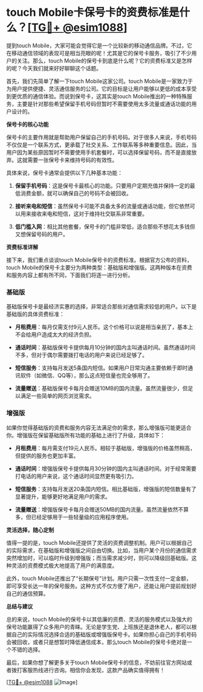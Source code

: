 # touch Mobile卡保号卡的资费标准是什么？[[TG💪+ @esim1088](https://t.me/s/esim1088)]

提到touch Mobile，大家可能会觉得它是一个比较新的移动通信品牌。不过，它在移动通信领域的表现可是相当亮眼的呢！尤其是它的保号卡服务，吸引了不少用户的关注。那么，touch Mobile的保号卡到底是什么呢？它的资费标准又是怎样的呢？今天我们就来好好聊聊这个话题。

首先，我们先简单了解一下touch Mobile这家公司。touch Mobile是一家致力于为用户提供便捷、灵活通信服务的公司。它的目标是让用户能够以更低的成本享受到更优质的通信体验。而说到保号卡，这其实是touch Mobile推出的一种特殊服务，主要是针对那些希望保留手机号码但暂时不需要使用太多流量或通话功能的用户设计的。

**保号卡的核心功能**

保号卡的主要作用就是帮助用户保留自己的手机号码。对于很多人来说，手机号码不仅仅是一个联系方式，更承载了社交关系、工作联系等多种重要信息。因此，当用户因为某些原因暂时不需要使用手机套餐时，可以选择保留号码，而不是直接放弃。这就需要一张保号卡来维持号码的有效性。

具体来说，保号卡通常会提供以下几种基本功能：

1. **保留手机号码**：这是保号卡最核心的功能。只要用户定期充值并保持一定的最低消费金额，就可以确保自己的号码不会被回收。
   
2. **接听来电和短信**：虽然保号卡可能不具备太多的流量或通话功能，但它依然可以用来接收来电和短信，这对于维持社交联系非常重要。

3. **低门槛入网**：相比其他套餐，保号卡的门槛非常低，适合那些不想花太多钱但又想保留号码的用户。

**资费标准详解**

接下来，我们重点谈谈touch Mobile保号卡的资费标准。根据官方公布的资料，touch Mobile的保号卡主要分为两种类型：基础版和增强版。这两种版本在资费和服务内容上都有所不同，下面我们将逐一进行分析。

### 基础版

基础版保号卡是最经济实惠的选择，非常适合那些对通信需求较低的用户。以下是基础版的具体资费标准：

- **月租费用**：每月仅需支付9元人民币。这个价格可以说是相当亲民了，基本上不会给用户造成太大的经济负担。
  
- **通话时间**：基础版保号卡提供每月10分钟的国内主叫通话时间。虽然通话时间不多，但对于偶尔需要拨打电话的用户来说已经足够了。

- **短信服务**：支持每月发送5条国内短信。如果用户日常沟通主要依赖于即时通讯软件（如微信、QQ等），那么这点短信量也完全够用了。

- **流量赠送**：基础版保号卡每月会赠送10MB的国内流量。虽然流量很少，但足以满足一些简单的网页浏览需求。

### 增强版

如果你觉得基础版的资费和服务内容无法满足你的需求，那么增强版可能更适合你。增强版在保留基础版所有功能的基础上进行了升级，具体如下：

- **月租费用**：每月需支付19元人民币。相较于基础版，增强版的价格虽然稍高，但提供的服务也更加丰富。

- **通话时间**：增强版保号卡提供每月30分钟的国内主叫通话时间。对于经常需要打电话的用户来说，这个通话时间显然更有吸引力。

- **短信服务**：支持每月发送20条国内短信。相比基础版，增强版的短信数量有了显著提升，能够更好地满足用户的需求。

- **流量赠送**：增强版保号卡每月会赠送50MB的国内流量。虽然流量依然不算多，但已经足够用于一些轻量级的应用程序使用。

**灵活选择，随心定制**

值得一提的是，touch Mobile还提供了灵活的资费调整机制。用户可以根据自己的实际需求，在基础版和增强版之间自由切换。比如，当用户某个月份的通信需求突然增加时，可以临时升级到增强版；而当需求减少时，则可以降级回基础版。这种灵活的资费模式极大地提高了用户的满意度。

此外，touch Mobile还推出了“长期保号”计划。用户只需一次性支付一定金额，即可享受长达一年的保号服务。这种方式不仅方便了用户，还能让用户提前规划好自己的通信预算。

**总结与建议**

总的来说，touch Mobile的保号卡以其低廉的资费、灵活的服务模式以及强大的保号功能赢得了众多用户的青睐。无论是学生党、上班族还是退休老人，都可以根据自己的实际情况选择合适的基础版或增强版保号卡。如果你担心自己的手机号码会被回收，或者只是想暂时降低通信成本，那么touch Mobile的保号卡绝对是一个不错的选择。

最后，如果你想了解更多关于touch Mobile保号卡的信息，不妨前往官方网站或者拨打客服热线进行咨询。相信你会发现，这款产品确实值得拥有！

[[TG💪+ @esim1088](https://t.me/s/esim1088) ![Image](https://i.postimg.cc/4NQfJmqS/Snipaste-2025-05-13-00-14-12.png)]